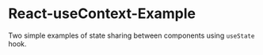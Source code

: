 # React-useContext-Example
Two simple examples of state sharing between components using `useState` hook.
